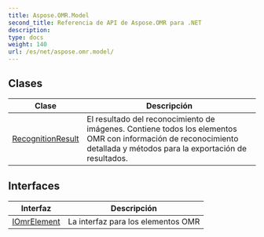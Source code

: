 ```yaml
---
title: Aspose.OMR.Model
second_title: Referencia de API de Aspose.OMR para .NET
description: 
type: docs
weight: 140
url: /es/net/aspose.omr.model/
---
```



## Clases

| Clase | Descripción |
| --- | --- |
| [RecognitionResult](./recognitionresult/) | El resultado del reconocimiento de imágenes. Contiene todos los elementos OMR con información de reconocimiento detallada y métodos para la exportación de resultados. |
## Interfaces

| Interfaz | Descripción |
| --- | --- |
| [IOmrElement](./iomrelement/) | La interfaz para los elementos OMR |


